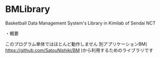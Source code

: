 # BMLibrary
Basketball Data Management System's Library in Kimilab of Sendai NCT


・概要

このプログラム単体ではほとんど動作しません
別アプリケーションBM( https://github.com/SatouNishiki/BM )から利用するためのライブラリです
